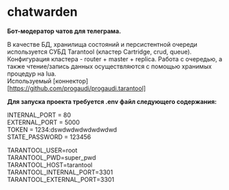 # chatwarden

**Бот-модератор чатов для телеграма.**  
  
В качестве БД, хранилища состояний и персистентной очереди используется СУБД Tarantool (кластер Cartridge, crud, queue).  
Конфигурация кластера - router + master + replica. Работа с очередью, а также чтение/запись данных осуществляются с помощью хранимых процедур на lua.  
Используемый [коннектор][https://github.com/progaudi/progaudi.tarantool]
  
**Для запуска проекта требуется .env файл следующего содержания:**  
  
INTERNAL_PORT = 80  
EXTERNAL_PORT = 5000  
TOKEN = 1234:dswdwdwdwdwdwdwd  
STATE_PASSWORD = 123456  
  
TARANTOOL_USER=root  
TARANTOOL_PWD=super_pwd  
TARANTOOL_HOST=tarantool  
TARANTOOL_INTERNAL_PORT=3301  
TARANTOOL_EXTERNAL_PORT=3301  
